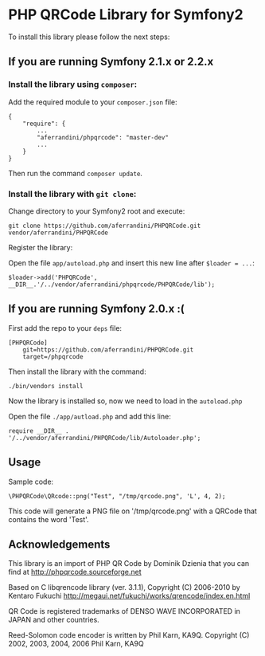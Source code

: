 # PHP QRCode Library for Symfony2

To install this library please follow the next steps:

## If you are running Symfony 2.1.x or 2.2.x

### Install the library using `composer`:

Add the required module to your `composer.json` file:

    {
        "require": {
            ...
            "aferrandini/phpqrcode": "master-dev"
            ...
        }
    }

Then run the command `composer update`.

### Install the library with `git clone`:

Change directory to your Symfony2 root and execute:

    git clone https://github.com/aferrandini/PHPQRCode.git vendor/aferrandini/PHPQRCode

Register the library:

Open the file `app/autoload.php` and insert this new line after `$loader = ...`:

    $loader->add('PHPQRCode', __DIR__.'/../vendor/aferrandini/phpqrcode/PHPQRCode/lib');

## If you are running Symfony 2.0.x :(

First add the repo to your `deps` file:

    [PHPQRCode]
        git=https://github.com/aferrandini/PHPQRCode.git
        target=/phpqrcode

Then install the library with the command:

    ./bin/vendors install

Now the library is installed so, now we need to load in the `autoload.php`

Open the file `./app/autload.php` and add this line:

    require __DIR__ . '/../vendor/aferrandini/PHPQRCode/lib/Autoloader.php';


## Usage

Sample code:

    \PHPQRCode\QRcode::png("Test", "/tmp/qrcode.png", 'L', 4, 2);

This code will generate a PNG file on '/tmp/qrcode.png' with a QRCode that contains the word 'Test'.

## Acknowledgements

This library is an import of PHP QR Code by Dominik Dzienia that you can find at http://phpqrcode.sourceforge.net

Based on C libqrencode library (ver. 3.1.1), Copyright (C) 2006-2010 by Kentaro Fukuchi
http://megaui.net/fukuchi/works/qrencode/index.en.html

QR Code is registered trademarks of DENSO WAVE INCORPORATED in JAPAN and other countries.

Reed-Solomon code encoder is written by Phil Karn, KA9Q. Copyright (C) 2002, 2003, 2004, 2006 Phil Karn, KA9Q